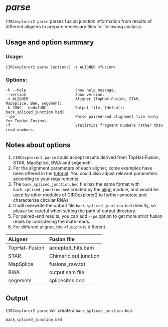 # *parse*

`CIRCexplorer2 parse` parses fusion junction information from results of different aligners to prepare necessary files for following analysis.

## Usage and option summary

### Usage:

```
CIRCexplorer2 parse [options] -t ALIGNER <fusion>
```

### Options:

```
-h --help                      Show help message.
--version                      Show version.
-t ALIGNER                     Aligner (TopHat-Fusion, STAR, MapSplice, BWA, segemehl).
-b JUNC --bed=JUNC             Output file. [default: back_spliced_junction.bed]
--pe                           Parse paired-end alignment file (only for TopHat-Fusion).
-f                             Statistics fragment numbers rather than read numbers.
```

## Notes about options

1. `CIRCexplorer2 parse` could accept results derived from TopHat-Fusion, STAR, MapSplice, BWA and segemehl.
2. For the alignment parameters of each aligner, some examples have been offered in the [tutorial](../tutorial/alignment.md). You could also adjust relevant parameters according to your requirements.
3. The `back_spliced_junction.bed` file has the same format with `back_spliced_junction.bed` created by the [align](../modules/align.md) module, and would be used by other modules of CIRCexplorer2 to further annotate and characterize circular RNAs.
4. It will overwrite the output file `back_spliced_junction.bed` directly, so please be careful when setting the path of output directory.
5. For paired-end results, you can add `--pe` option to get more strict fusion reads by considering the mate reads.
6. For different aligner, the `<fusion>` is different.

| ALigner       | Fusion file                           |
| :------------ | :------------------------------------ |
| TopHat-Fusion | accepted_hits.bam                     |
| STAR          | Chimeric.out.junction                 |
| MapSplice     | fusions_raw.txt                       |
| BWA           | output sam file                       |
| segemehl      | splicesites.bed                       |


## Output

`CIRCexplorer2 parse` will create a `back_spliced_junction.bed`.

``` 
back_spliced_junction.bed
```
